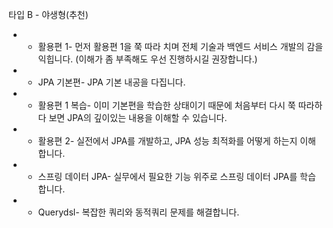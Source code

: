 

타입 B - 야생형(추천)

- - 활용편 1- 먼저 활용편 1을 쭉 따라 치며 전체 기술과 백엔드 서비스 개발의 감을 익힙니다. (이해가 좀 부족해도 우선 진행하시길 권장합니다.)
- - JPA 기본편- JPA 기본 내공을 다집니다.
- - 활용편 1 복습- 이미 기본편을 학습한 상태이기 때문에 처음부터 다시 쭉 따라하다 보면 JPA의 깊이있는 내용을 이해할 수 있습니다.
- - 활용편 2- 실전에서 JPA를 개발하고, JPA 성능 최적화를 어떻게 하는지 이해합니다.
- - 스프링 데이터 JPA- 실무에서 필요한 기능 위주로 스프링 데이터 JPA를 학습합니다.
- - Querydsl- 복잡한 쿼리와 동적쿼리 문제를 해결합니다.

